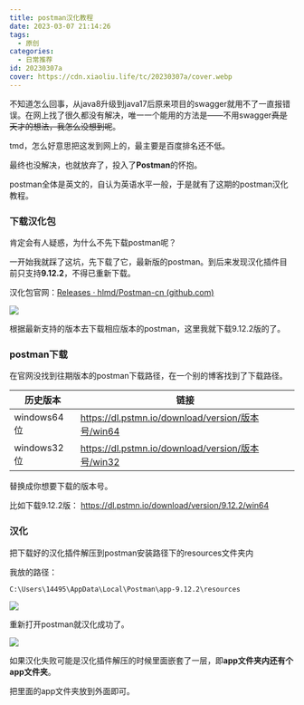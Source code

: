 ```yaml
---
title: postman汉化教程
date: 2023-03-07 21:14:26
tags:
  - 原创
categories:
  - 日常推荐
id: 20230307a
cover: https://cdn.xiaoliu.life/tc/20230307a/cover.webp
---
```


不知道怎么回事，从java8升级到java17后原来项目的swagger就用不了一直报错误。在网上找了很久都没有解决，唯一一个能用的方法是——不用swagger~~真是天才的想法，我怎么没想到呢~~。

tmd，怎么好意思把这发到网上的，最主要是百度排名还不低。

最终也没解决，也就放弃了，投入了**Postman**的怀抱。

postman全体是英文的，自认为英语水平一般，于是就有了这期的postman汉化教程。

### 下载汉化包

肯定会有人疑惑，为什么不先下载postman呢？

一开始我就踩了这坑，先下载了它，最新版的postman。到后来发现汉化插件目前只支持**9.12.2**，不得已重新下载。

汉化包官网：[Releases · hlmd/Postman-cn (github.com)](https://github.com/hlmd/Postman-cn/releases)

![](https://cdn.xiaoliu.life/tc/20230307a/1.webp)

根据最新支持的版本去下载相应版本的postman，这里我就下载9.12.2版的了。

### postman下载

在官网没找到往期版本的postman下载路径，在一个别的博客找到了下载路径。

| 历史版本    | 链接                                              |
| ----------- | ------------------------------------------------- |
| windows64位 | https://dl.pstmn.io/download/version/版本号/win64 |
| windows32位 | https://dl.pstmn.io/download/version/版本号/win32 |

替换成你想要下载的版本号。

比如下载9.12.2版：  https://dl.pstmn.io/download/version/9.12.2/win64

### 汉化

把下载好的汉化插件解压到postman安装路径下的resources文件夹内

我放的路径：

```shell
C:\Users\14495\AppData\Local\Postman\app-9.12.2\resources
```

![](https://cdn.xiaoliu.life/tc/20230307a/2.webp)

重新打开postman就汉化成功了。

![](https://cdn.xiaoliu.life/tc/20230307a/3.webp)

如果汉化失败可能是汉化插件解压的时候里面嵌套了一层，即**app文件夹内还有个app文件夹**。

把里面的app文件夹放到外面即可。

